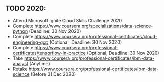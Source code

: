 ## TODO 2020:

- Attend Microsoft Ignite Cloud Skills Challenge 2020
- Complete https://www.coursera.org/specializations/data-science-python (Deadline: 30 Nov 2020)
- Complete https://www.coursera.org/professional-certificates/cloud-engineering-gcp (Optional, Deadline: 30 Nov 2020)
- Complete https://www.coursera.org/professional-certificates/tensorflow-in-practice (Optional, Deadline: 30 Nov 2020)
- Take https://www.coursera.org/professional-certificates/ibm-data-analyst (Anytime)
- Retake https://www.coursera.org/professional-certificates/ibm-data-science (Before 31 Dec 2020)
